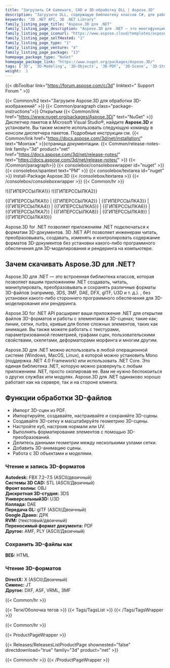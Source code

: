 ```yaml
---
title: "Загрузить C# Gameware, CAD и 3D-обработку DLL | Aspose.3D"
description: "Загрузите DLL, содержащую библиотеку классов C#, для работы с 3D-файлами (3DS, 3MF, DAE, DFX, gITF, U3D), сетками, геометрией, сценами, анимацией через локальный API .NET."
keywords: "3D .NET API, 3D .NET Library"
family_listing_page_title: "Aspose.3D для .NET"
family_listing_page_description: "Aspose.3D для .NET — это многофункциональный API для игр и автоматизированного проектирования (CAD), который позволяет приложениям Mono и .NET, включая ASP.NET, Windows Forms и веб-службы, автоматически подключаться к распространенным форматам 3D-документов без каких-либо 3D-приложений. программное обеспечение для моделирования и рендеринга, устанавливаемое на сервер. Он поддерживает форматы файлов Discreet3DS, WavefrontOBJ, FBX (ASCII, двоичный), STL (ASCII, двоичный), USDC, USDZ, PDMS RVM, Universal3D, Collada, glTF, GLB, PLY, HTML5, A3DW, DirectX и Google Draco, что позволяет разработчикам чтобы легко создавать, читать, преобразовывать, изменять и управлять сущностью этих форматов 3D-документов с помощью Aspose.3D API."
family_listing_page_iconurl: "https://www.aspose.cloud/templates/aspose/App_Themes/V3/images/3d/272x272/aspose_3d-for-net-min.png"
family_listing_page_selfHosted: "1"
family_listing_page_type: "1"
family_listing_page_venture: "4"
family_listing_page_package: "13"
homepage_package_type: "NuGet"
homepage_package_link: "https://www.nuget.org/packages/Aspose.3D/"
tags: ['3D', '3D-Modeling', '3D-Objects', '3D-PDF', '3D-Scene', '3D-Studio-Max', '3D-Viewports', '3DS', '3D-to-GLTF2.0', '3D-to-HTML', '3D-to-PDF', '3MF', 'AMF', 'Animation', 'ASE', 'Aspose.3D', 'Aspose.Total', 'AutoCAD', 'Autodesk', 'Collada', 'Conholdate', 'Conholdate.Total', 'Cylinder', 'DAE', 'Darco', 'DirectX', 'DRC', 'DXF', 'FBX', 'Geometry', 'gITF', 'HTML', 'JT', 'Linear-Extrusion', 'Mesh', 'Morph', 'NURBS', 'OBJ', 'PDF', 'PLY', 'PointCloud', 'Polygons', 'Redenring', 'RVM', 'Skeleton', 'STL', 'U3D', 'VRML', 'Wavefront', 'X']
weight:  1
---
```


{{< dbToolbar link="https://forum.aspose.com/c/3d" linktext=" Support Forum " >}}

{{< Common/h2 text="Загрузите Aspose.3D для обработки 3D-изображений"  >}}
{{< Common/paragraph class="package-instructions">}}
Открытым
{{< Common/link href="https://www.nuget.org/packages/Aspose.3D/" text="NuGet"  >}}Диспетчер пакетов в Microsoft Visual Studio®, найдите <b>Aspose.3D</b> и установите. Вы также можете использовать следующую команду в консоли диспетчера пакетов. Подробные инструкции см.
{{< Common/link href="https://docs.aspose.com/3d/net/installation/" text="Монтаж"  >}}страница документации.
{{< Common/release-notes-link family="3d" product="net" href="https://docs.aspose.com/3d/net/release-notes/" text="https://docs.aspose.com/3d/net/release-notes/"  >}}
{{< /Common/paragraph>}}
{{< consolebox/consoleboxwrapper id="nuget" >}}
       {{< consolebox/spantext text="PM" >}}
       {{< consolebox/textarea id="nuget" >}} Install-Package Aspose.3D {{< /consolebox/textarea >}}
{{< /consolebox/consoleboxwrapper >}}
{{< Common/hr >}}

!{{ГИПЕРССЫЛКА1}} !{{ГИПЕРССЫЛКА2}}

{{ГИПЕРССЫЛКА1}} | {{ГИПЕРССЫЛКА2}} | {{ГИПЕРССЫЛКА3}} | {{ГИПЕРССЫЛКА4}} | {{ГИПЕРССЫЛКА5}} | {{ГИПЕРССЫЛКА6}} | {{ГИПЕРССЫЛКА7}} | {{ГИПЕРССЫЛКА8}} | {{ГИПЕРССЫЛКА9}} | {{ГИПЕРССЫЛКА10}}

Aspose.3D for .NET позволяет приложениям .NET подключаться к форматам 3D-документов. 3D .NET API позволяет инженерам читать, преобразовывать, создавать, изменять и контролировать содержание форматов 3D-документов без установки какого-либо программного обеспечения для 3D-моделирования и рендеринга на компьютере.

## Зачем скачивать Aspose.3D для .NET?

Aspose.3D для .NET — это встроенная библиотека классов, которая позволяет вашим приложениям .NET создавать, читать, манипулировать, преобразовывать и сохранять различные форматы 3D-файлов (например, 3DS, 3MF, DAE, DFX, gITF, U3D и т. д.). , без установки какого-либо стороннего программного обеспечения для 3D-моделирования или рендеринга.

Aspose.3D for .NET API расширяет ваши приложения .NET для открытия файлов 3D-форматов и работы с элементами в 3D-сценах; такие как; линии, сетки, nurbs, кривые для более сложных элементов, таких как анимация. Вы также можете работать с текстурами, параметризованной геометрией, графами сцен, пользовательскими свойствами, скелетами, деформаторами морфинга и многим другим.

Aspose.3D для .NET можно использовать в любой операционной системе (Windows, MacOS, Linux), в которой можно установить Mono (поддержка .NET 4.0 Framework) или использовать .NET Core. Это единая библиотека .NET, которую можно развернуть с любым приложением .NET, просто скопировав ее. Вам не нужно беспокоиться о других службах или модулях. Aspose.3D для .NET одинаково хорошо работает как на сервере, так и на стороне клиента.

## Функции обработки 3D-файлов

- Импорт 3D-сцен из PDF.
- Импортируйте, создавайте, настраивайте и сохраняйте 3D-сцены.
- Создавайте 3D-сетку и масштабируйте геометрию 3D-сцены.
- Настройте куб, настроив нормали или UV.
- Выполнять форматирование элементов с помощью 3D-преобразований.
- Делитесь данными геометрии между несколькими узлами сетки.
- Добавить 3D-анимацию сцены.
- Работа с 3D объектами и моделями.

### Чтение и запись 3D-форматов

**Autodesk:** FBX 7.2–7.5 (ASCII/двоичный)\
**Системы 3D CAD:** STL (ASCII/Двоичный)\
**Фронт волны:** OBJ\
**Дискретная 3D-студия:** 3DS\
**Универсальный3D:** U3D\
**Коллада:** DAE\
**Передача GL:** glTF (ASCII/Двоичный)\
**Google Драко:** ДРК\
**RVM:** (текстовый/двоичный)\
**Переносимый формат документа:** PDF\
**Другое:** AMF, PLY (ASCII/Двоичный)

### Сохранить 3D-файлы как

**ВЕБ:** HTML

### Чтение 3D-форматов

**DirectX:** X (ASCII/Двоичный)\
**Сименс:** JT\
**Другое:** DXF, ASF, VRML, 3MF

{{< Common/hr >}}

{{< Теги/Оболочка тегов >}}
 {{< Tags/TagsList >}}
{{< /Tags/TagsWrapper >}}

{{< Common/hr >}}

{{< ProductPageWrapper >}}
<!-- ReleasesListProductPage-->
   {{< Releases/ReleasesListProductPage shownested="false"  directdownload="true" family="3d" product="net" >}}
<!-- /ReleasesListProductPage-->
{{< Common/hr >}}
{{< /ProductPageWrapper >}}

